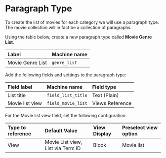 # Paragraph Type

To create the list of movies for each category we will use a paragraph type.  The movie collection will in fact be a collection of paragraphs.

Using the table below, create a new paragraph type called **Movie Genre List**.

| Label | Machine name |
| :--- | :--- |
| Movie Genre List | `genre_list` |

Add the following fields and settings to the paragraph type:

| Field label | Machine name | Field type |
| :--- | :--- | :--- |
| List title | `field_list_title` | Text \(Plain\) |
| Movie list view | `field_movie_list` | Views Reference |

For the Movie list view field, set the following configuration:

| Type to reference | Default Value | View Display | Preselect view option |
| :--- | :--- | :--- | :--- |
| View | Movie List view, List via Term ID | Block | Movie list |

